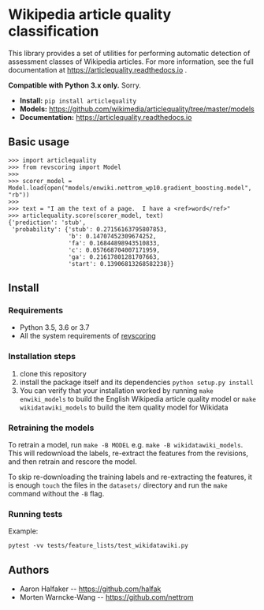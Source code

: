 # Wikipedia article quality classification

This library provides a set of utilities for performing automatic detection of
assessment classes of Wikipedia articles.  For more information, see the full
documentation at https://articlequality.readthedocs.io .

**Compatible with Python 3.x only.**  Sorry.

* **Install:** ``pip install articlequality``
* **Models:** https://github.com/wikimedia/articlequality/tree/master/models
* **Documentation:** https://articlequality.readthedocs.io

## Basic usage

    >>> import articlequality
    >>> from revscoring import Model
    >>>
    >>> scorer_model = Model.load(open("models/enwiki.nettrom_wp10.gradient_boosting.model", "rb"))
    >>>
    >>> text = "I am the text of a page.  I have a <ref>word</ref>"
    >>> articlequality.score(scorer_model, text)
    {'prediction': 'stub',
     'probability': {'stub': 0.27156163795807853,
                     'b': 0.14707452309674252,
                     'fa': 0.16844898943510833,
                     'c': 0.057668704007171959,
                     'ga': 0.21617801281707663,
                     'start': 0.13906813268582238}}

## Install

### Requirements

* Python 3.5, 3.6 or 3.7
* All the system requirements of [revscoring](https://github.com/wikimedia/revscoring)

### Installation steps

1. clone this repository
2. install the package itself and its dependencies `python setup.py install`
3. You can verify that your installation worked by running `make enwiki_models` to build the English Wikipedia article quality model or `make wikidatawiki_models` to build the item quality model for Wikidata

### Retraining the models

To retrain a model, run `make -B MODEL` e.g. `make -B wikidatawiki_models`. This will redownload the labels, re-extract the features from the revisions, and then retrain and rescore the model.

To skip re-downloading the training labels and re-extracting the features, it is enough `touch` the files in the `datasets/` directory and run the `make` command without the `-B` flag.

### Running tests

Example:

```
pytest -vv tests/feature_lists/test_wikidatawiki.py
```

## Authors
* Aaron Halfaker -- https://github.com/halfak
* Morten Warncke-Wang -- https://github.com/nettrom
